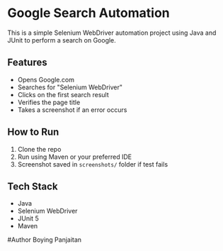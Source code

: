 # Google Search Automation

This is a simple Selenium WebDriver automation project using Java and JUnit to perform a search on Google.

## Features
- Opens Google.com
- Searches for "Selenium WebDriver"
- Clicks on the first search result
- Verifies the page title
- Takes a screenshot if an error occurs

## How to Run
1. Clone the repo
2. Run using Maven or your preferred IDE
3. Screenshot saved in `screenshots/` folder if test fails

## Tech Stack
- Java
- Selenium WebDriver
- JUnit 5
- Maven

#Author
Boying Panjaitan